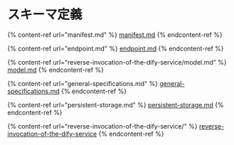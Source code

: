 # スキーマ定義

{% content-ref url="manifest.md" %}
[manifest.md](manifest.md)
{% endcontent-ref %}

{% content-ref url="endpoint.md" %}
[endpoint.md](endpoint.md)
{% endcontent-ref %}

{% content-ref url="reverse-invocation-of-the-dify-service/model.md" %}
[model.md](reverse-invocation-of-the-dify-service/model.md)
{% endcontent-ref %}

{% content-ref url="general-specifications.md" %}
[general-specifications.md](general-specifications.md)
{% endcontent-ref %}

{% content-ref url="persistent-storage.md" %}
[persistent-storage.md](persistent-storage.md)
{% endcontent-ref %}

{% content-ref url="reverse-invocation-of-the-dify-service/" %}
[reverse-invocation-of-the-dify-service](reverse-invocation-of-the-dify-service/)
{% endcontent-ref %}